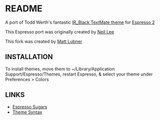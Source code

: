 # README

A port of Todd Werth's fantastic [IR_Black TextMate theme](http://blog.toddwerth.com/entries/2) for [Espresso 2](http://macrabbit.com/espresso/)

This Espresso port was originally created by [Neil Lee](http://github.com/neilio)

This fork was created by [Matt Lubner](http://github.com/mattlubner)

## INSTALLATION

To install themes, move them to ~/Library/Application Support/Espresso/Themes, restart Espresso, & select your theme under Preferences > Colors

## LINKS

- [Espresso Sugars](http://sugars.macrabbit.com/)
- [Theme Syntax](http://wiki.macrabbit.com/index/SyntaxThemes/)